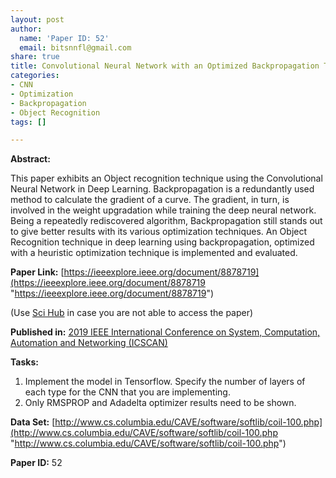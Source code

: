 ```yaml
---
layout: post
author:
  name: 'Paper ID: 52'
  email: bitsnnfl@gmail.com
share: true
title: Convolutional Neural Network with an Optimized Backpropagation Technique
categories:
- CNN
- Optimization
- Backpropagation
- Object Recognition
tags: []

---
```

**Abstract:**

This paper exhibits an Object recognition technique using the Convolutional Neural Network in Deep Learning. Backpropagation is a redundantly used method to calculate the gradient of a curve. The gradient, in turn, is involved in the weight upgradation while training the deep neural network. Being a repeatedly rediscovered algorithm, Backpropagation still stands out to give better results with its various optimization techniques. An Object Recognition technique in deep learning using backpropagation, optimized with a heuristic optimization technique is implemented and evaluated.

**Paper Link:** [https://ieeexplore.ieee.org/document/8878719](https://ieeexplore.ieee.org/document/8878719 "https://ieeexplore.ieee.org/document/8878719")

(Use [Sci Hub](https://sci-hub.tw/ "Sci Hub") in case you are not able to access the paper)

**Published in:** [2019 IEEE International Conference on System, Computation, Automation and Networking (ICSCAN)](https://ieeexplore.ieee.org/xpl/conhome/8870340/proceeding)

**Tasks:**

1. Implement the model in Tensorflow. Specify the number of layers of each type for the CNN that you are implementing.
2. Only RMSPROP and Adadelta optimizer results need to be shown.

**Data Set:** [http://www.cs.columbia.edu/CAVE/software/softlib/coil-100.php](http://www.cs.columbia.edu/CAVE/software/softlib/coil-100.php "http://www.cs.columbia.edu/CAVE/software/softlib/coil-100.php")

**Paper ID:** 52